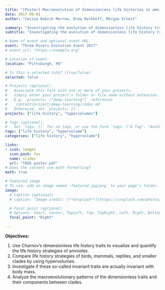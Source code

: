 ```yaml
---
title: "[Poster] Macroevolution of dimensionless life histories in amniotes"
date: 2017-09-01
author: "Cecina Babich Morrow, Drew Kerkhoff, Morgan Ernest"

summary: "Investigating the evolution of dimensionless life history traits across amniotes."
subtitle: "Investigating the evolution of dimensionless life history traits across amniotes."

# Name of event and optional event URL.
event: "Three Rivers Evolution Event 2017"
# event_url: "https://example.org"

# Location of event.
location: "Pittsburgh, PA"

# Is this a selected talk? (true/false)
selected: false

# Projects (optional).
#   Associate this talk with one or more of your projects.
#   Simply enter your project's folder or file name without extension.
#   E.g. `projects: ["deep-learning"]` references 
#   `content/project/deep-learning/index.md`.
#   Otherwise, set `projects: []`.
projects: ["life_history", "hypervolumes"]

# Tags (optional).
#   Set `tags: []` for no tags, or use the form `tags: ["A Tag", "Another Tag"]` for one or more tags.
tags: ["life history", "hypervolume"]
categories: ["life history", "hypervolume"]

links:
- icon: images
  icon_pack: fas
  name: slides
  url: "TREE poster.pdf"
# Does the content use math formatting?
math: true

# Featured image
# To use, add an image named `featured.jpg/png` to your page's folder. 
image:
  # Caption (optional)
  # caption: "Image credit: [**Unsplash**](https://unsplash.com/photos/bzdhc5b3Bxs)"

  # Focal point (optional)
  # Options: Smart, Center, TopLeft, Top, TopRight, Left, Right, BottomLeft, Bottom, BottomRight
  focal_point: "Right"
  
---
```


**Objectives:**

1. Use Charnov’s dimensionless life history traits to visualize and quantify the life history strategies of amniotes.
2. Compare life history strategies of birds, mammals, reptiles, and smaller clades by using hypervolumes.
3. Investigate if these so-called invariant traits are actually invariant with body mass.
4. Analyze the macroevolutionary patterns of the dimensionless traits and their components between clades.
